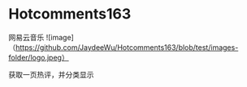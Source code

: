 # Hotcomments163
网易云音乐
![image]（https://github.com/JaydeeWu/Hotcomments163/blob/test/images-folder/logo.jpeg）

获取一页热评，并分类显示
